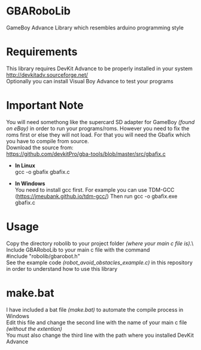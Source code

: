 # GBARoboLib
GameBoy Advance Library which resembles arduino programming style

# Requirements
This library requires DevKit Advance to be properly installed in your system
http://devkitadv.sourceforge.net/ \
Optionally you can install Visual Boy Advance to test your programs

# Important Note
You will need somethong like the supercard SD adapter for GameBoy *(found on eBay)* in order to run your programs/roms. However you need to fix the roms first or else they will not load. For that you will need the Gbafix which you have to compile from source.\
Download the source from:\
https://github.com/devkitPro/gba-tools/blob/master/src/gbafix.c

* **In Linux**\
gcc -o gbafix gbafix.c

* **In Windows**\
You need to install gcc first. For example you can use TDM-GCC (https://jmeubank.github.io/tdm-gcc/)
Then run
gcc -o gbafix.exe gbafix.c

# Usage
Copy the directory robolib to your project folder _(where your main c file is)_.\ 
Include GBARoboLib to your main c file with the command\
#include "robolib/gbarobot.h"\
See the example code _(robot_avoid_obstacles_example.c)_ in this repository in order to understand how to use this library

# make.bat
I have included a bat file _(make.bat)_ to automate the compile process in Windows\
Edit this file and change the second line with the name of your main c file _(without the extention)_\
You must also change the third line with the path where you installed DevKit Advance
